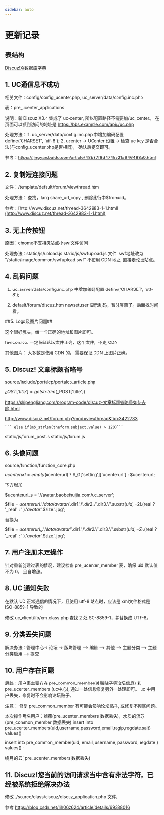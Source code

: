 ```yaml
---
sidebar: auto
---
```


# 更新记录

## 表结构

[Discuz!X/数据库字典](http://wiki.blueidea.com/index.php?title=Discuz!X/数据库字典)

## 1. UC通信息不成功

相关文件：config/config_ucenter.php, uc_server/data/config.inc.php

表：pre_ucenter_applications

说明：新 Discuz X3.4 集成了 uc-center, 所以配置路径不需要加/uc_center。 在页面可以抓到访问的地址是 https://bbs.example.com/api/./uc.php

处理方法：
	1. uc_server/data/config.inc.php 中增加编码配置 define('CHARSET', 'utf-8');
	2. ucenter -> UCenter 设置 -> 检查 uc key 是否合法(与config_ucenter.php是否相同)， 确认后提交即可。

参考：https://jingyan.baidu.com/article/48b37f8d4745c21a646488a0.html


## 2. 复制短连接问题

文件：/template/default/forum/viewthread.htm

处理方法： 查找，lang share_url_copy , 删除此行中$fromuid。

参考：[http://www.discuz.net/thread-3642983-1-1.html](http://www.discuz.net/thread-3642983-1-1.html)


## 3. 无上传按钮

原因：chrome不支持跨站点小swf文件访问

处理办法：static/js/upload.js static/js/swfupload.js 文件,  swf地址改为 "/static/image/common/swfupload.swf" 不使用 CDN 地址, 直接走论坛站点。


## 4. 乱码问题

1. uc_server/data/config.inc.php 中增加编码配置 define('CHARSET', 'utf-8');

2. default/forum/discuz.htm newsetuser 显示乱码，暂时屏蔽了。后面找时间看。

##5. Logo及图片问题##

这个很好解决，给一个正确的地址和图片即可。

favicon.ico: 一定保证论坛文件正确，这个文件，不走 CDN

其他图片： 大多数是使用 CDN 的， 需要保证 CDN 上图片正确。


## 5. Discuz! 文章标题省略号

source/include/portalcp/portalcp_article.php

$_POST['title'] = getstr(trim($_POST['title'])

https://shipengliang.com/program-code/discuz-文章标题省略号如何去除.html

http://www.discuz.net/forum.php?mod=viewthread&tid=3422733

	``` else if(mb_strlen(theform.subject.value) > 120)```
static/js/forum_post.js
static/js/forum.js



## 6. 头像问题

source/function/function_core.php

$ucenterurl = empty($ucenterurl) ? $_G['setting']['ucenterurl'] : $ucenterurl;

下方增加

$ucenterurl_s = '//avatar.baobeihuijia.com/uc_server';

$file = $ucenterurl.'/data/avatar/'.$dir1.'/'.$dir2.'/'.$dir3.'/'.substr($uid, -2).($real ? '_real' : '').'_avatar_'.$size.'.jpg';

替换为

$file = $ucenterurl_s.'/data/avatar/'.$dir1.'/'.$dir2.'/'.$dir3.'/'.substr($uid, -2).($real ? '_real' : '').'_avatar_'.$size.'.jpg';


## 7. 用户注册未定操作

针对重新创建过表的情况，建议检查 pre_ucenter_member 表，确保 uid 默认值不为 0， 且自增涨。


## 8. UC 通知失败

在默认 UC 正常通信的情况下，且使用 utf-8 站点时，应该是 xml文件格式是 ISO-8859-1 导致的

修改 uc_client/lib/xml.class.php 查找 2 处 SO-8859-1，并替换成 UTF-8。

## 9. 分类丢失问题

解决办法：管理中心-> 论坛 ->   版块管理  --> 编辑  --> 其他 --> 主题分类 --> 主题分类启用 --> 提交

## 10. 用户存在问题

思路：用户表主要存在 pre_common_member(关联贴子等论坛信息) 和 pre_ucenter_members (uc中心), 通过一处信息修复另外一处理即可。 uc 中用户丢失，修复时不会影响论坛贴子。

注意： 修复 pre_common_member 有可能会影响论坛贴子, 或修复不彻底问题。

本次操作两名用户：婧薇(pre_ucenter_members 数据丢失)，水质的流苏(pre_common_member 数据丢失)
insert into pre_ucenter_members(uid,username,password,email,regip,regdate,salt) values() ;

insert into  pre_common_member(uid, email, username, password, regdate ) values() ;

绕月的云( pre_ucenter_members 数据丢失)

## 11. Discuz!您当前的访问请求当中含有非法字符，已经被系统拒绝解决办法

修改 ./source/class/discuz/discuz_application.php 文件。

参考 https://blog.csdn.net/lih062624/article/details/69388016

